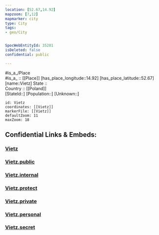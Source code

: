 ```yaml
---
location: [52.67,14.92] 
mapzoom: [7,12] 
mapmarker: city 
type: City
tags:
- geo/City


SpocWebEntityId: 35281
isDeleted: false
confidential: public

---
```

#is_a_/Place  
#is_a_ :: [[Place]] 
[has_place_longitude::14.92] 
[has_place_latitude::52.67] 
[name::Vietz] 
State ::  
Country :: [[Poland]]  
[StateId::] 
[Population::] 
[Unknown::] 


```leaflet
id: Vietz
coordinates: [[Vietz]] 
markerFile: [[Vietz]] 
defaultZoom: 11 
maxZoom: 18
```


## Confidential Links & Embeds: 

### [Vietz](/_Standards/Earth/Continent/Europe/Europe~East/Poland/Provinces~Poland/Lubusz/City/Vietz.md) 

### [Vietz.public](/_public/Earth/Continent/Europe/Europe~East/Poland/Provinces~Poland/Lubusz/City/Vietz.public.md) 

### [Vietz.internal](/_internal/Earth/Continent/Europe/Europe~East/Poland/Provinces~Poland/Lubusz/City/Vietz.internal.md) 

### [Vietz.protect](/_protect/Earth/Continent/Europe/Europe~East/Poland/Provinces~Poland/Lubusz/City/Vietz.protect.md) 

### [Vietz.private](/_private/Earth/Continent/Europe/Europe~East/Poland/Provinces~Poland/Lubusz/City/Vietz.private.md) 

### [Vietz.personal](/_personal/Earth/Continent/Europe/Europe~East/Poland/Provinces~Poland/Lubusz/City/Vietz.personal.md) 

### [Vietz.secret](/_secret/Earth/Continent/Europe/Europe~East/Poland/Provinces~Poland/Lubusz/City/Vietz.secret.md)

